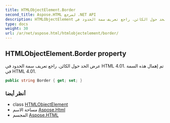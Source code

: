 ```yaml
---
title: HTMLObjectElement.Border
second_title: Aspose.HTML لمرجع .NET API
description: HTMLObjectElement ملكية. عرض الحد حول الكائن. راجع تعريف سمة الحدود في HTML 4.01. تم إهمال هذه السمة في HTML 4.01.
type: docs
weight: 30
url: /ar/net/aspose.html/htmlobjectelement/border/
---
```

## HTMLObjectElement.Border property

عرض الحد حول الكائن. راجع تعريف سمة الحدود في HTML 4.01. تم إهمال هذه السمة في HTML 4.01.

```csharp
public string Border { get; set; }
```

### أنظر أيضا

* class [HTMLObjectElement](../)
* مساحة الاسم [Aspose.Html](../../htmlobjectelement/)
* المجسم [Aspose.HTML](../../../)



